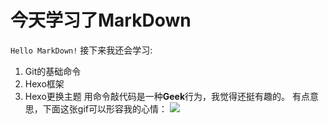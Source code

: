 # 今天学习了MarkDown
`Hello MarkDown!`
接下来我还会学习:
1. Git的基础命令
1. Hexo框架
1. Hexo更换主题
用命令敲代码是一种**Geek**行为，我觉得还挺有趣的。
有点意思，下面这张gif可以形容我的心情：
![](https://qgt-style.oss-cn-hangzhou.aliyuncs.com/newcoursep4/g1/g1-2-2/tenor.gif)
